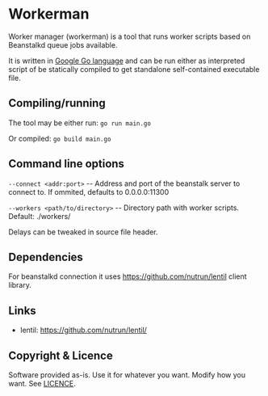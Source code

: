 Workerman
=========

Worker manager (workerman) is a tool that runs worker scripts based on Beanstalkd queue jobs available.

It is written in [Google Go language](http://golang.org/) and can be run either as interpreted script of be statically compiled to get standalone self-contained executable file.

## Compiling/running

The tool may be either run: `go run main.go`

Or compiled: `go build main.go`

## Command line options

`--connect <addr:port>` -- Address and port of the beanstalk server to connect to. If ommited, defaults to 0.0.0.0:11300

`--workers <path/to/directory>` -- Directory path with worker scripts. Default: ./workers/

Delays can be tweaked in source file header.

## Dependencies

For beanstalkd connection it uses https://github.com/nutrun/lentil client library.

## Links

* lentil: https://github.com/nutrun/lentil/

## Copyright & Licence

Software provided as-is. Use it for whatever you want. Modify how you want. See [LICENCE](https://raw.github.com/dmitry-vovk/workerman/master/LICENCE).
